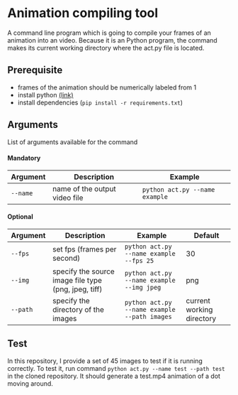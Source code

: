 # Animation compiling tool

A command line program which is going to compile your frames of an animation into an video. Because it is an Python program, the command  makes its current working directory where the act.py file is located.

## Prerequisite

- frames of the animation should be numerically labeled from 1
- install python [(link)](https://www.python.org/downloads/)
- install dependencies (`pip install -r requirements.txt`)

## Arguments

List of arguments available for the command

#### Mandatory

| Argument | Description | Example |
| -------- | ------- | ------- |
| `--name` | name of the output video file | `python act.py --name example` |

#### Optional

| Argument | Description | Example | Default |
| -------- | ------- | ------- | ------- |
| `--fps` | set fps (frames per second) | `python act.py --name example --fps 25` | 30 |
| `--img` | specify the source image file type (png, jpeg, tiff) | `python act.py --name example --img jpeg` | png |
| `--path` | specify the directory of the images | `python act.py --name example --path images` | current working directory |

## Test

In this repository, I provide a set of 45 images to test if it is running correctly. To test it, run command `python act.py --name test --path test` in the cloned repository. It should generate a test.mp4 animation of a dot moving around.
